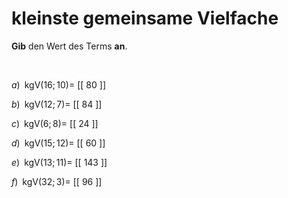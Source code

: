 <!--
version:  0.0.1

language: de

@style
main > *:not(:last-child) {
  margin-bottom: 3rem;
}

input {
    text-align: center;
}

.flex-container {
    display: flex;
    flex-wrap: wrap;
    align-items: stretch;
    gap: 20px;
}

.flex-child {
    flex: 1;
    min-width: 350px;
    margin-right: 20px;
}

@media (max-width: 400px) {
    .flex-child {
        flex: 100%;
        margin-right: 0;
    }
}
@end

formula: \carry   \textcolor{red}{\scriptsize #1}
formula: \digit   \rlap{\carry{#1}}\phantom{#2}#2
formula: \permil  \text{‰}

import: https://raw.githubusercontent.com/LiaTemplates/Tikz-Jax/main/README.md

script: https://cdn.jsdelivr.net/gh/LiaTemplates/Tikz-Jax@main/dist/index.js


tags: kgV, leicht, sehr niedrig, Angeben

comment: Gib das kleinste gemeinsame Vielfache an.

author: Martin Lommatzsch

-->




# kleinste gemeinsame Vielfache


**Gib** den Wert des Terms **an**.

<br>


<section class="flex-container">

<div class="flex-child">

$a)\;\; \text{kgV}(16;10) =$ [[ 80  ]]

</div>

<div class="flex-child">

$b)\;\; \text{kgV}(12;7) =$ [[  84 ]]

</div>

<div class="flex-child">

$c)\;\; \text{kgV}(6;8) =$ [[  24 ]]

</div>

<div class="flex-child">

$d)\;\; \text{kgV}(15;12) =$ [[  60 ]]

</div>

<div class="flex-child">

$e)\;\; \text{kgV}(13;11) =$ [[ 143 ]]

</div>

<div class="flex-child">

$f)\;\; \text{kgV}(32;3) =$ [[  96  ]]

</div>

</section>